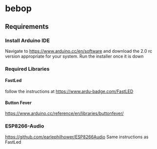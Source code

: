# bebop

## Requirements

### Install Arduino IDE

Navigate to https://www.arduino.cc/en/software and download the 2.0 rc version appropriate for your system. Run the installer once it is down


### Required Libraries

#### FastLed

follow the instructions at https://www.ardu-badge.com/FastLED


#### Button Fever

https://www.arduino.cc/reference/en/libraries/buttonfever/


### ESP8266-Audio

https://github.com/earlephilhower/ESP8266Audio
Same instructions as FastLed


